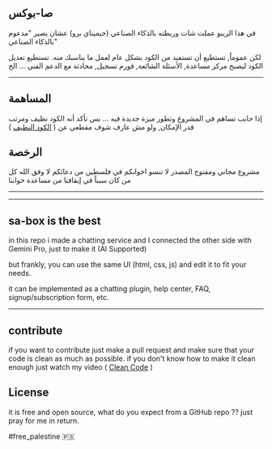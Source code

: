 ## صا-بوكس

في هذا الريبو عملت شات وربطته بالذكاء الصناعي (جيميناي برو) عشان يصير "مدعوم بالذكاء الصناعي"

لكن عموماً, تستطيع أن تستفيد من الكود بشكل عام لعمل ما يناسبك منه.
تستطيع تعديل الكود ليصبح مركز مساعدة, الأسئلة الشائعة, فورم تسجيل, محادثة مع الدعم الفني ... الخ

---

## المساهمة

إذا حابب تساهم في المشروع وتطور ميزة جديدة فيه ... بس تأكد أنه الكود نظيف ومرتب قدر الإمكان, ولو مش عارف شوف مقطعي عن ( [الكود النظيف](https://youtu.be/0uQoJNSYoOA?si=_OputUAogqmpMHzB) )

## الرخصة

مشروع مجاني ومفتوح المصدر
لا تنسو اخوانكم في فلسطين من دعائكم
لا وفق الله كل من كان سبباً في إيقافنا من مساعدة خواننا

---

---

## sa-box is the best

in this repo i made a chatting service and I connected the other side with Gemini Pro, just to make it (AI Supported)

but frankly, you can use the same UI (html, css, js) and edit it to fit your needs.

it can be implemented as a chatting plugin, help center, FAQ, signup/subscription form, etc.

---

## contribute

if you want to contribute just make a pull request and make sure that your code is clean as much as possible.
if you don't know how to make it clean enough just watch my video ( [Clean Code](https://youtu.be/0uQoJNSYoOA?si=_OputUAogqmpMHzB) )

## License

it is free and open source, what do you expect from a GitHub repo ??
just pray for me in return.

#free_palestine
🇵🇸

